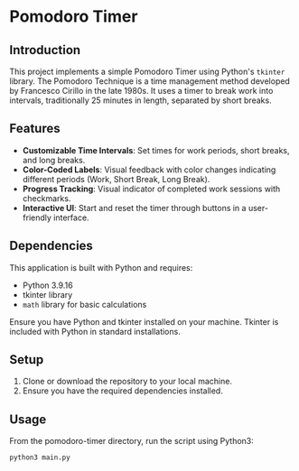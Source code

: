 # Pomodoro Timer

## Introduction
This project implements a simple Pomodoro Timer using Python's `tkinter` library. The Pomodoro Technique is a time management method developed by Francesco Cirillo in the late 1980s. It uses a timer to break work into intervals, traditionally 25 minutes in length, separated by short breaks.

## Features
- **Customizable Time Intervals**: Set times for work periods, short breaks, and long breaks.
- **Color-Coded Labels**: Visual feedback with color changes indicating different periods (Work, Short Break, Long Break).
- **Progress Tracking**: Visual indicator of completed work sessions with checkmarks.
- **Interactive UI**: Start and reset the timer through buttons in a user-friendly interface.

## Dependencies
This application is built with Python and requires:
- Python 3.9.16
- tkinter library
- `math` library for basic calculations

Ensure you have Python and tkinter installed on your machine. Tkinter is included with Python in standard installations.

## Setup
1. Clone or download the repository to your local machine.
2. Ensure you have the required dependencies installed.

## Usage
From the pomodoro-timer directory, run the script using Python3:
```bash
python3 main.py

